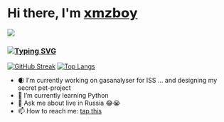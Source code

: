# Hi there, I'm [𝘅𝗺𝘇𝗯𝗼𝘆](https://vk.com/id76852272)
![](https://github.com/blackcater/blackcater/raw/main/images/banner.gif) 
### [![Typing SVG](https://readme-typing-svg.herokuapp.com?color=%2336BCF7&lines=IT+student+from+St.+Petersburg)](https://git.io/typing-svg)

<!--[![trophy](https://github-profile-trophy.vercel.app/?username=xmzboy&theme=onedark)](https://github.com/ryo-ma/github-profile-trophy)
[![xmzboy's GitHub stats](https://github-readme-stats.vercel.app/api?username=xmzboy)](https://github.com/anuraghazra/github-readme-stats)-->

[![GitHub Streak](https://github-readme-streak-stats.herokuapp.com/?user=DenverCoder1)](https://git.io/streak-stats)
[![Top Langs](https://github-readme-stats.vercel.app/api/top-langs/?username=xmzboy&layout=compact)](https://github.com/anuraghazra/github-readme-stats)

- 🌒 I’m currently working on gasanalyser for ISS ... and designing my secret pet-project
- 🐍 I’m currently learning Python
- 💬 Ask me about live in Russia 😂😭
- 📫 How to reach me: [tap this](https://vk.com/id76852272)
